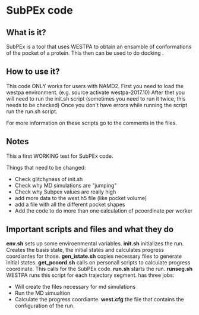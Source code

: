# SubPEx code

## What is it?

SubPEx is a tool that uses WESTPA to obtain an ensamble of conformations of the pocket of a protein. This then can be used to do docking .

## How to use it?

This code ONLY works for users with NAMD2.
First you need to load the westpa environment. (e.g. source activate westpa-2017.10)
After thet you will need to run the init.sh script (sometimes you need to run it twice, this needs to be checked)
Once you don't have errors while running the script run the run.sh script. 

For more information on these scripts go to the comments in the files.

## Notes

This a first WORKING test for SubPEx code.

Things that need to be changed:

- Check glitchyness of init.sh 
- Check why MD simulations are "jumping"
- Check why Subpex values are really high
- add more data to the west.h5 file (like pocket volume)
- add a file with all the different pocket shapes
- Add the code to do more than one calculation of pcoordinate per worker

## Important scripts and files and what they do 

__env.sh__ sets up some enviroenmental variables.
__init.sh__ initializes the run. Creates the basis state, the initial states and calculates progress coordiantes for those.
__gen_istate.sh__ copies necessary files to generate initial states.
__get_pcoord.sh__ calls on personall scripts to calculate progress coordinate. This calls for the SubPEx code.
__run.sh__ starts the run.
__runseg.sh__ WESTPA runs this script for each trajectory segment. has three jobs:
- Will create the files necessary for md simulations
- Run the MD simualtion
- Calculate the progress coordiante.
__west.cfg__ the file that contains the configuration of the run.
